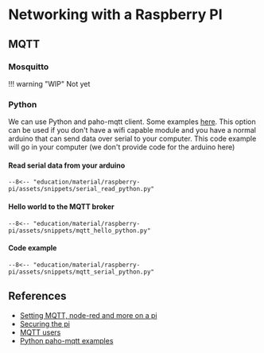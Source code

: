 # Networking with a Raspberry PI

## MQTT

### Mosquitto

!!! warning "WIP"
    Not yet

### Python

We can use Python and paho-mqtt client. Some examples [here](https://mntolia.com/mqtt-python-with-paho-mqtt-client/). This option can be used if you don't have a wifi capable module and you have a normal arduino that can send data over serial to your computer. This code example will go in your computer (we don't provide code for the arduino here)

#### Read serial data from your arduino

```
--8<-- "education/material/raspberry-pi/assets/snippets/serial_read_python.py"
```

#### Hello world to the MQTT broker

```
--8<-- "education/material/raspberry-pi/assets/snippets/mqtt_hello_python.py"
```

#### Code example

```
--8<-- "education/material/raspberry-pi/assets/snippets/mqtt_serial_python.py"
```

## References

- [Setting MQTT, node-red and more on a pi](https://gist.github.com/xoseperez/e23334910fb45b0424b35c422760cb87#file-rpi3_iot_server-md)
- [Securing the pi](https://www.raspberrypi.org/documentation/configuration/security.md)
- [MQTT users](http://www.steves-internet-guide.com/download/mosquitto-username-and-password-authentication/)
- [Python paho-mqtt examples](https://github.com/eclipse/paho.mqtt.python/blob/master/examples)